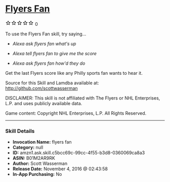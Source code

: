 # [Flyers Fan](http://alexa.amazon.com/#skills/amzn1.ask.skill.c5bcc69c-99cc-4f55-b3d8-0360069ca8a3)
![0 stars](../../images/ic_star_border_black_18dp_1x.png)![0 stars](../../images/ic_star_border_black_18dp_1x.png)![0 stars](../../images/ic_star_border_black_18dp_1x.png)![0 stars](../../images/ic_star_border_black_18dp_1x.png)![0 stars](../../images/ic_star_border_black_18dp_1x.png) 0

To use the Flyers Fan skill, try saying...

* *Alexa ask flyers fan what's up*

* *Alexa tell flyers fan to give me the score*

* *Alexa ask flyers fan how'd they do*

Get the last Flyers score like any Philly sports fan wants to hear it.

Source for this Skill and Lamdba available at:
http://github.com/scottwasserman

DISCLAIMER: This skill is not affiliated with The Flyers or NHL Enterprises, L.P. and uses publicly available data.

Game content: Copyright NHL Enterprises, L.P. All Rights Reserved.

***

### Skill Details

* **Invocation Name:** flyers fan
* **Category:** null
* **ID:** amzn1.ask.skill.c5bcc69c-99cc-4f55-b3d8-0360069ca8a3
* **ASIN:** B01M2AR9RK
* **Author:** Scott Wasserman
* **Release Date:** November 4, 2016 @ 02:43:58
* **In-App Purchasing:** No
